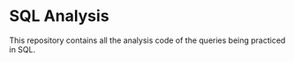 # SQL Analysis
This repository contains all the analysis code of the queries being practiced in SQL.
